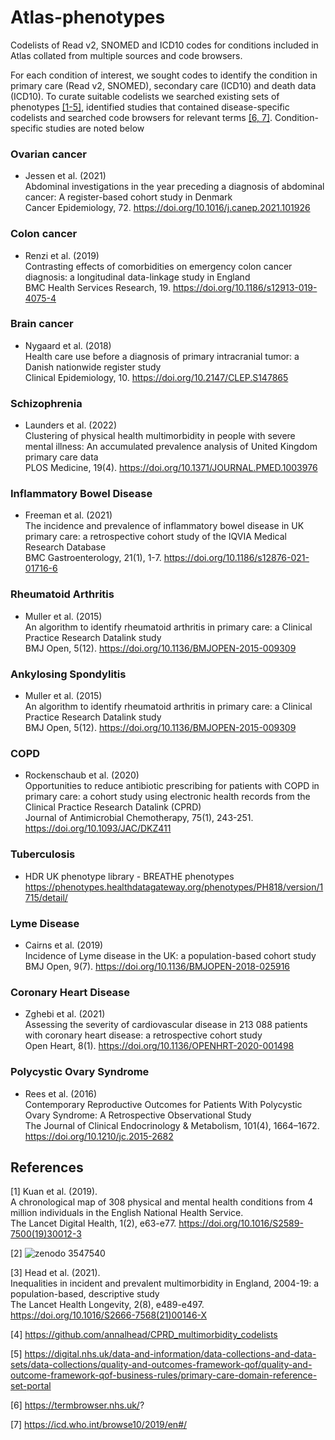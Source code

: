 # Atlas-phenotypes
Codelists of Read v2, SNOMED and ICD10 codes for conditions included in Atlas collated from multiple sources and code browsers. 

For each condition of interest, we sought codes to identify the condition in primary care (Read v2, SNOMED), secondary care (ICD10) and death data (ICD10). To curate suitable codelists we searched existing sets of phenotypes [[1-5]](1), identified studies that contained disease-specific codelists and searched code browsers for relevant terms [[6, 7]](6). Condition-specific studies are noted below

### Ovarian cancer
- Jessen et al. (2021) <br/>
  Abdominal investigations in the year preceding a diagnosis of abdominal cancer: A register-based cohort study in Denmark <br/>
  Cancer Epidemiology, 72. https://doi.org/10.1016/j.canep.2021.101926

### Colon cancer
- Renzi et al. (2019) <br/>
  Contrasting effects of comorbidities on emergency colon cancer diagnosis: a longitudinal data-linkage study in England <br/>
  BMC Health Services Research, 19. https://doi.org/10.1186/s12913-019-4075-4 
  
### Brain cancer
- Nygaard et al. (2018) <br/>
  Health care use before a diagnosis of primary intracranial tumor: a Danish nationwide register study <br/>
  Clinical Epidemiology, 10. https://doi.org/10.2147/CLEP.S147865

### Schizophrenia
- Launders et al. (2022) <br/>
  Clustering of physical health multimorbidity in people with severe mental illness: An accumulated prevalence analysis of United Kingdom primary care data <br/>
  PLOS Medicine, 19(4). https://doi.org/10.1371/JOURNAL.PMED.1003976
  
### Inflammatory Bowel Disease
- Freeman et al. (2021) <br/>
  The incidence and prevalence of inflammatory bowel disease in UK primary care: a retrospective cohort study of the IQVIA Medical Research Database <br/>
  BMC Gastroenterology, 21(1), 1-7. https://doi.org/10.1186/s12876-021-01716-6
  
### Rheumatoid Arthritis
- Muller et al. (2015) <br/>
  An algorithm to identify rheumatoid arthritis in primary care: a Clinical Practice Research Datalink study <br/>
  BMJ Open, 5(12). https://doi.org/10.1136/BMJOPEN-2015-009309
  
### Ankylosing Spondylitis
- Muller et al. (2015) <br/>
  An algorithm to identify rheumatoid arthritis in primary care: a Clinical Practice Research Datalink study <br/>
  BMJ Open, 5(12). https://doi.org/10.1136/BMJOPEN-2015-009309
  
### COPD
- Rockenschaub et al. (2020) <br/>
  Opportunities to reduce antibiotic prescribing for patients with COPD in primary care: a cohort study using electronic health records from the Clinical Practice Research Datalink (CPRD) <br/>
  Journal of Antimicrobial Chemotherapy, 75(1), 243-251. https://doi.org/10.1093/JAC/DKZ411
  
### Tuberculosis
- HDR UK phenotype library - BREATHE phenotypes https://phenotypes.healthdatagateway.org/phenotypes/PH818/version/1715/detail/
  
### Lyme Disease
- Cairns et al. (2019) <br/>
  Incidence of Lyme disease in the UK: a population-based cohort study <br/>
  BMJ Open, 9(7). https://doi.org/10.1136/BMJOPEN-2018-025916
  
### Coronary Heart Disease
- Zghebi et al. (2021) <br/>
  Assessing the severity of cardiovascular disease in 213 088 patients with coronary heart disease: a retrospective cohort study <br/>
  Open Heart, 8(1). https://doi.org/10.1136/OPENHRT-2020-001498
  
### Polycystic Ovary Syndrome
- Rees et al. (2016) <br/>
  Contemporary Reproductive Outcomes for Patients With Polycystic Ovary Syndrome: A Retrospective Observational Study <br/>
  The Journal of Clinical Endocrinology & Metabolism, 101(4), 1664–1672. https://doi.org/10.1210/jc.2015-2682
  
## References
<a id="1">[1]</a> 
Kuan et al. (2019).  <br/>
A chronological map of 308 physical and mental health conditions from 4 million individuals in the English National Health Service.  <br/>
The Lancet Digital Health, 1(2), e63-e77. https://doi.org/10.1016/S2589-7500(19)30012-3

<a id="2">[2]</a>
![zenodo 3547540](https://user-images.githubusercontent.com/60394883/177172180-cb75d833-7b31-4402-8b9c-14a9e81d9740.svg)

<a id="3">[3]</a>
Head et al. (2021).  <br/>
Inequalities in incident and prevalent multimorbidity in England, 2004-19: a population-based, descriptive study <br/>
The Lancet Health Longevity, 2(8), e489-e497. https://doi.org/10.1016/S2666-7568(21)00146-X

<a id="4">[4]</a>
https://github.com/annalhead/CPRD_multimorbidity_codelists

<a id="5">[5]</a>
https://digital.nhs.uk/data-and-information/data-collections-and-data-sets/data-collections/quality-and-outcomes-framework-qof/quality-and-outcome-framework-qof-business-rules/primary-care-domain-reference-set-portal

<a id="6">[6]</a>
https://termbrowser.nhs.uk/?

<a id="7">[7]</a>
https://icd.who.int/browse10/2019/en#/
